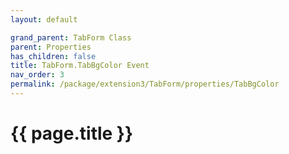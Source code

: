 ```yaml
---
layout: default

grand_parent: TabForm Class
parent: Properties
has_children: false
title: TabForm.TabBgColor Event
nav_order: 3
permalink: /package/extension3/TabForm/properties/TabBgColor
---
```

# {{ page.title }}
